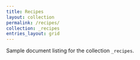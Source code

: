 ```yaml
---
title: Recipes
layout: collection
permalink: /recipes/
collection: _recipes
entries_layout: grid
---
```


Sample document listing for the collection `_recipes`.

